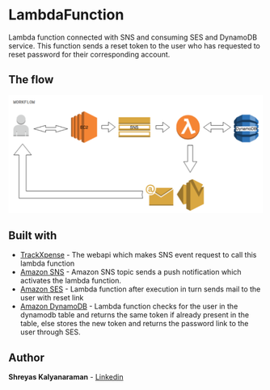 # LambdaFunction

Lambda function connected with SNS and consuming SES and DynamoDB service. This function sends a reset token to the user who has requested to reset password for their corresponding account.

## The flow

![Alt Function_flow](https://github.com/ShreyasKraman/LambdaFunction/blob/master/LambdaFunctionCall.PNG)


## Built with

* [TrackXpense](https://github.com/ShreyasKraman/TracXpense) - The webapi which makes SNS event request to call this lambda function
* [Amazon SNS](https://aws.amazon.com/sns/) - Amazon SNS topic sends a push notification which activates the lambda function.
* [Amazon SES](https://aws.amazon.com/ses/) - Lambda function after execution in turn sends mail to the user with reset link
* [Amazon DynamoDB](https://aws.amazon.com/dynamodb/) - Lambda function checks for the user in the dynamodb table and returns the same token if already present in the table, else stores the new token and returns the password link to the user through SES.

## Author

**Shreyas Kalyanaraman** - [Linkedin](https://www.linkedin.com/in/shreyaskalyanaraman)



